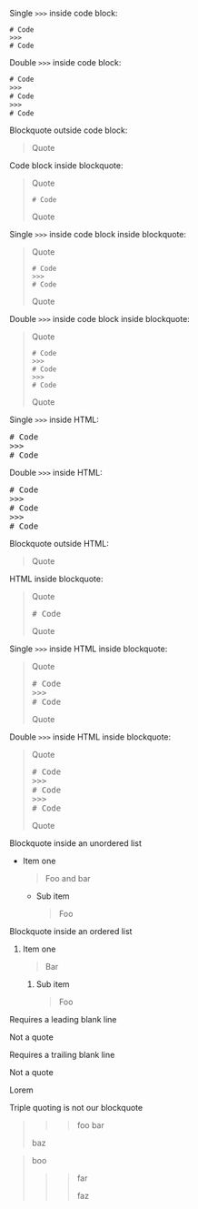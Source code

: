 Single `>>>` inside code block:

```
# Code
>>>
# Code
```

Double `>>>` inside code block:

```txt
# Code
>>>
# Code
>>>
# Code
```

Blockquote outside code block:


> Quote


Code block inside blockquote:


> Quote
>
> ```
> # Code
> ```
>
> Quote


Single `>>>` inside code block inside blockquote:


> Quote
>
> ```
> # Code
> >>>
> # Code
> ```
>
> Quote


Double `>>>` inside code block inside blockquote:


> Quote
>
> ```
> # Code
> >>>
> # Code
> >>>
> # Code
> ```
>
> Quote


Single `>>>` inside HTML:

<pre>
# Code
>>>
# Code
</pre>

Double `>>>` inside HTML:

<pre>
# Code
>>>
# Code
>>>
# Code
</pre>

Blockquote outside HTML:


> Quote


HTML inside blockquote:


> Quote
>
> <pre>
> # Code
> </pre>
>
> Quote


Single `>>>` inside HTML inside blockquote:


> Quote
>
> <pre>
> # Code
> >>>
> # Code
> </pre>
>
> Quote


Double `>>>` inside HTML inside blockquote:


> Quote
>
> <pre>
> # Code
> >>>
> # Code
> >>>
> # Code
> </pre>
>
> Quote


Blockquote inside an unordered list

- Item one


  > Foo and
  > bar


  - Sub item


    > Foo


Blockquote inside an ordered list

1. Item one


   > Bar


   1. Sub item


      > Foo


Requires a leading blank line
>>>
Not a quote
>>>

Requires a trailing blank line

>>>
Not a quote
>>>
Lorem

Triple quoting is not our blockquote

>>> foo
>>> bar
>>>
> baz

> boo
>>> far
>>>
>>> faz

